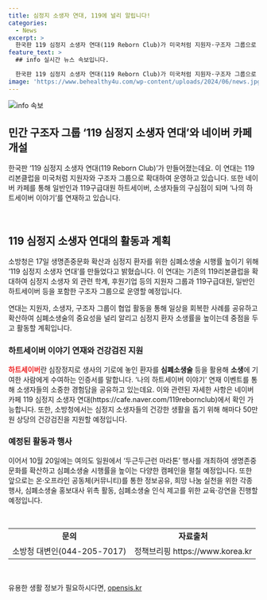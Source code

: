 ```yaml
---
title: 심정지 소생자 연대, 119에 널리 알립니다!
categories:
  - News
excerpt: >
  한국판 119 심정지 소생자 연대(119 Reborn Club)가 미국처럼 지원자·구조자 그룹으로 확대 운영됩니다. 119리본클럽은 네이버 카페를 통해 하트세이버 이야기를 공유하며, 심폐소생술의 중요성을 알리고 심정지 환자 소생률을 높이는 계획입니다. 연대는 건강검진 지원 및 두근두근런 마라톤 행사 등을 통해 생명존중문화를 확산하고 심폐소생술 시행률을 높일 예정이며, 다양한 활동을 계획하고 있습니다.
feature_text: >
  ## info 실시간 뉴스 속보입니다.

  한국판 119 심정지 소생자 연대(119 Reborn Club)가 미국처럼 지원자·구조자 그룹으로 확대 운영됩니다. 119리본클럽은 네이버 카페를 통해 하트세이버 이야기를 공유하며, 심폐소생술의 중요성을 알리고 심정지 환자 소생률을 높이는 계획입니다. 연대는 건강검진 지원 및 두근두근런 마라톤 행사 등을 통해 생명존중문화를 확산하고 심폐소생술 시행률을 높일 예정이며, 다양한 활동을 계획하고 있습니다.
image: 'https://www.behealthy4u.com/wp-content/uploads/2024/06/news.jpg'
---
```


<p><img src="https://www.behealthy4u.com/wp-content/uploads/2024/06/news.jpg" alt="info 속보" /></p>

<h2 data-ke-size="size26">민간 구조자 그룹 ‘119 심정지 소생자 연대’와 네이버 카페 개설</h2>

<p data-ke-size="size16">한국판 ‘119 심정지 소생자 연대(119 Reborn Club)’가 만들어졌는데요. 이 연대는 119리본클럽을 미국처럼 지원자와 구조자 그룹으로 확대하여 운영하고 있습니다. 또한 네이버 카페를 통해 일반인과 119구급대원 하트세이버, 소생자들의 구심점이 되며 ‘나의 하트세이버 이야기’를 연재하고 있습니다.</p>

<p data-ke-size="size16">&nbsp;</p>

<h2 data-ke-size="size26">119 심정지 소생자 연대의 활동과 계획</h2>

<p data-ke-size="size16">소방청은 17일 생명존중문화 확산과 심정지 환자를 위한 심폐소생술 시행률 높이기 위해 ‘119 심정지 소생자 연대’를 만들었다고 밝혔습니다. 이 연대는 기존의 119리본클럽을 확대하여 심정지 소생자 외 관련 학계, 후원기업 등의 지원자 그룹과 119구급대원, 일반인 하트세이버 등을 포함한 구조자 그룹으로 운영할 예정입니다.</p>

<p data-ke-size="size16">연대는 지원자, 소생자, 구조자 그룹이 협업 활동을 통해 일상을 회복한 사례를 공유하고 확산하여 심폐소생술의 중요성을 널리 알리고 심정지 환자 소생률을 높이는데 중점을 두고 활동할 계획입니다.</p>

<h3 data-ke-size="size24">하트세이버 이야기 연재와 건강검진 지원</h3>

<p data-ke-size="size16"><b><span style="color: #ee2323;">하트세이버</span></b>란 심장정지로 생사의 기로에 놓인 환자를 <b>심폐소생술</b> 등을 활용해 <b>소생</b>에 기여한 사람에게 수여하는 인증서를 말합니다. ‘나의 하트세이버 이야기’ 연재 이벤트를 통해 소생자들의 소중한 경험담을 공유하고 있는데요. 이와 관련된 자세한 사항은 네이버 카페 119 심정지 소생자 연대(https://cafe.naver.com/119rebornclub)에서 확인 가능합니다. 또한, 소방청에서는 심정지 소생자들의 건강한 생활을 돕기 위해 해마다 50만 원 상당의 건강검진을 지원할 예정입니다.</p>

<h3 data-ke-size="size24">예정된 활동과 행사</h3>

<p data-ke-size="size16">이어서 10월 20일에는 여의도 일원에서 ‘두근두근런 마라톤’ 행사를 개최하여 생명존중문화를 확산하고 심폐소생술 시행률을 높이는 다양한 캠페인을 펼칠 예정입니다. 또한 앞으로는 온·오프라인 공동체(커뮤니티)를 통한 정보공유, 희망 나눔 실천을 위한 각종 행사, 심폐소생술 홍보대사 위촉 활동, 심폐소생술 인식 제고를 위한 교육·강연을 진행할 예정입니다.</p>

<p data-ke-size="size16">&nbsp;</p>

<table>
    <tr>
        <td style="text-align: center; height: 17px;"><b>문의</b></td>
        <td style="text-align: center; height: 17px;"><b>자료출처</b></td>
    </tr>
    <tr>
        <td style="text-align: center;">소방청 대변인(044-205-7017)</td>
        <td style="text-align: center;">정책브리핑 https://www.korea.kr</td>
    </tr>
</table>

<p data-ke-size="size16">&nbsp;</p>
유용한 생활 정보가 필요하시다면, <a href="https://opensis.kr" rel="dofollow">opensis.kr</a>


